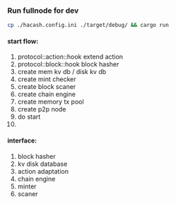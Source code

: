 


### Run fullnode for dev 

```sh
cp ./hacash.config.ini ./target/debug/ && cargo run
```




#### start flow:

1. protocol::action::hook extend action
2. protocol::block::hook block hasher
4. create mem kv db / disk kv db
5. create mint checker
6. create block scaner
7. create chain engine
3. create memory tx pool
8. create p2p node
9. do start
10. 



#### interface:

1. block hasher
2. kv disk database
3. action adaptation
4. chain engine
5. minter
6. scaner

